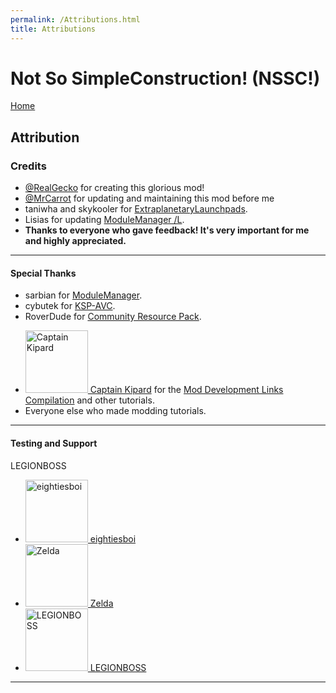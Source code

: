 ```yaml
---
permalink: /Attributions.html
title: Attributions
---
```


<!--
Attributions.md v1.0.3.0
Not So SimpleConstruction! (NSSC!)
created: 01 Feb 2022
updated: 01 Feb 2022
-->

<script src="https://kit.fontawesome.com/0ea5493613.js" crossorigin="anonymous"></script>
<i class="fa fa-gear fa-spin fa-2x" style="color: firebrick"></i>
# Not So SimpleConstruction! (NSSC!)
[Home](https://zer0kerbal.github.io/NotSoSimpleConstruction)

## Attribution

### Credits

* [@RealGecko](https://forum.kerbalspaceprogram.com/index.php?/profile/162682-realgecko/) for creating this glorious mod!
* [@MrCarrot](https://forum.kerbalspaceprogram.com/index.php?/profile/152716-ericwi/) for updating and maintaining this mod before me
* taniwha and skykooler for [ExtraplanetaryLaunchpads](https://forum.kerbalspaceprogram.com/threads/59545).
* Lisias for updating [ModuleManager /L](https://github.com/net-lisias-ksp/ModuleManager).
* **Thanks to everyone who gave feedback! It's very important for me and highly appreciated.**

---

#### Special Thanks

* sarbian for [ModuleManager](https://forum.kerbalspaceprogram.com/threads/55219).
* cybutek for [KSP-AVC](https://forum.kerbalspaceprogram.com/threads/79745).
* RoverDude for [Community Resource Pack](https://forum.kerbalspaceprogram.com/index.php?/topic/83007-113-community-resource-pack-054-new-resources/).




<ul>
  <li><a href="https://forum.kerbalspaceprogram.com/index.php?/profile/70516-captainkipard/"><img border="0" alt="Captain Kipard" src="https://kerbal-forum-uploads.s3.us-west-2.amazonaws.com/monthly_12_2015/itsame.png.3227b08e54fc9e3eaa0c6c2ad8e9ad07.thumb.png.5d3a3eb0344a23048ea58826e47b9781.png" width="100" height="100" > Captain Kipard</a> for the <a href="https://forum.kerbalspaceprogram.com/index.php?/topic/85372-*"> Mod Development Links Compilation</a> and other tutorials.</li>
  <li>Everyone else who made modding tutorials.</li>
</ul>

---

#### Testing and Support
LEGIONBOSS

<ul>
  <li><a href="https://forum.kerbalspaceprogram.com/index.php?/profile/133828-eightiesboi/"><img border="0" alt="eightiesboi" src="https://kerbal-forum-uploads.s3.us-west-2.amazonaws.com/monthly_2018_01/happy_velociraptor_dinosaur_greeting_cards-r918b99ab65894a198682f360e419773a_xvuak_8byvr_512.thumb.jpg.00c28897eef8a91ee74f6cb59a9bbb5f.jpg" width="100" height="100" > eightiesboi</a></li>
  <li><a href="https://forum.kerbalspaceprogram.com/index.php?/profile/66411-zelda/"><img border="0" alt="Zelda" src="https://kerbal-forum-uploads.s3.us-west-2.amazonaws.com/monthly_2019_07/LoZ_RGB_960x960.thumb.jpg.32a815400e819b11482764bdea71373c.jpg" width="100" height="100" > Zelda</a></li>
  <li><a href="https://forum.kerbalspaceprogram.com/index.php?/profile/139013-*/"><img border="0" alt="LEGIONBOSS" src="https://kerbal-forum-uploads.s3.us-west-2.amazonaws.com/monthly_2016_11/smile.jpg.4f39efd53fd7a446350789335e90356a.thumb.jpg.012c389980ed696fd1f8a132a2441ced.jpg" width="100" height="100" > LEGIONBOSS</a></li>

</ul>

---

[realgecko]: https://forum.kerbalspaceprogram.com/index.php?/profile/162682-*/ "RealGecko"
[mrcarrot]: https://forum.kerbalspaceprogram.com/index.php?/profile/176291-*/ "MrCarrot"
[zer0Kerbal]: https://forum.kerbalspaceprogram.com/index.php?/profile/190933-*/ "zer0Kerbal"

[blizzy79]: https://forum.kerbalspaceprogram.com/index.php?/profile/68543-*/ "Blizzy78"
[cptkipard]: https://forum.kerbalspaceprogram.com/index.php?/profile/70516-*/ "Captain Kipard"

<!-- this file CC BY-NC-ND 3.0 Unported by zer0Kerbal -->
